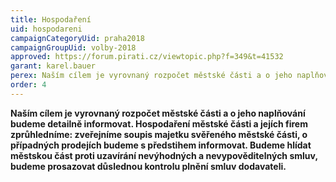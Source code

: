 ```yaml
---
title: Hospodaření
uid: hospodareni
campaignCategoryUid: praha2018
campaignGroupUid: volby-2018
approved: https://forum.pirati.cz/viewtopic.php?f=349&t=41532
garant: karel.bauer
perex: Naším cílem je vyrovnaný rozpočet městské části a o jeho naplňování budeme detailně informovat. Hospodaření městské části a jejích firem zprůhledníme. Zveřejníme soupis majetku svěřeného městské části, o případných prodejích budeme s předstihem informovat. 
order: 4
---
```


**Naším cílem je vyrovnaný rozpočet městské části a o jeho naplňování budeme detailně informovat. Hospodaření městské části a jejích firem zprůhledníme: zveřejníme soupis majetku svěřeného městské části, o případných prodejích budeme s předstihem informovat. Budeme hlídat městskou část proti uzavírání nevýhodných a nevypověditelných smluv, budeme prosazovat důslednou kontrolu plnění smluv dodavateli.**

